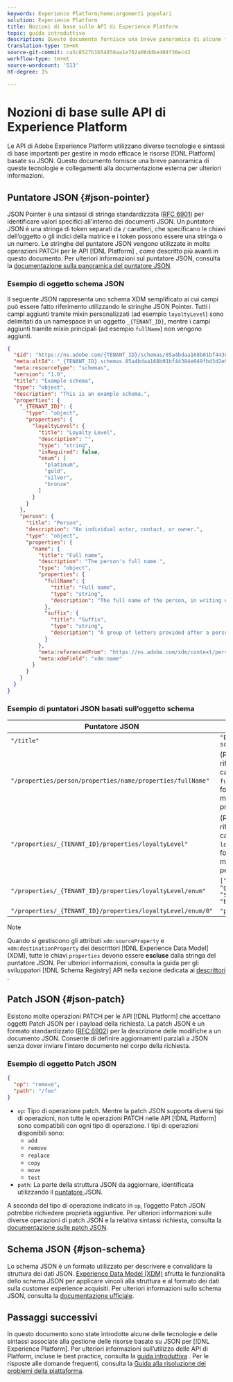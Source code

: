 ```yaml
---
keywords: Experience Platform;home;argomenti popolari
solution: Experience Platform
title: Nozioni di base sulle API di Experience Platform
topic: guida introduttiva
description: Questo documento fornisce una breve panoramica di alcune tecnologie e sintassi sottostanti coinvolte nelle API di Experience Platform.
translation-type: tm+mt
source-git-commit: ca5c8527b1b54856aa1e762a06ddbe404f30ec42
workflow-type: tm+mt
source-wordcount: '513'
ht-degree: 1%

---
```



# Nozioni di base sulle API di Experience Platform

Le API di Adobe Experience Platform utilizzano diverse tecnologie e sintassi di base importanti per gestire in modo efficace le risorse [!DNL Platform] basate su JSON. Questo documento fornisce una breve panoramica di queste tecnologie e collegamenti alla documentazione esterna per ulteriori informazioni.

## Puntatore JSON {#json-pointer}

JSON Pointer è una sintassi di stringa standardizzata ([RFC 6901](https://tools.ietf.org/html/rfc6901)) per identificare valori specifici all&#39;interno dei documenti JSON. Un puntatore JSON è una stringa di token separati da `/` caratteri, che specificano le chiavi dell’oggetto o gli indici della matrice e i token possono essere una stringa o un numero. Le stringhe del puntatore JSON vengono utilizzate in molte operazioni PATCH per le API [!DNL Platform] , come descritto più avanti in questo documento. Per ulteriori informazioni sul puntatore JSON, consulta la [documentazione sulla panoramica del puntatore JSON](https://rapidjson.org/md_doc_pointer.html).

### Esempio di oggetto schema JSON

Il seguente JSON rappresenta uno schema XDM semplificato ai cui campi può essere fatto riferimento utilizzando le stringhe JSON Pointer. Tutti i campi aggiunti tramite mixin personalizzati (ad esempio `loyaltyLevel`) sono delimitati da un namespace in un oggetto `_{TENANT_ID}`, mentre i campi aggiunti tramite mixin principali (ad esempio `fullName`) non vengono aggiunti.

```json
{
  "$id": "https://ns.adobe.com/{TENANT_ID}/schemas/85a4bdaa168b01bf44384e049fbd3d2e9b2ffaca440d35b9",
  "meta:altId": "_{TENANT_ID}.schemas.85a4bdaa168b01bf44384e049fbd3d2e9b2ffaca440d35b9",
  "meta:resourceType": "schemas",
  "version": "1.0",
  "title": "Example schema",
  "type": "object",
  "description": "This is an example schema.",
  "properties": {
    "_{TENANT_ID}": {
      "type": "object",
      "properties": {
        "loyaltyLevel": {
          "title": "Loyalty Level",
          "description": "",
          "type": "string",
          "isRequired": false,
          "enum": [
            "platinum",
            "gold",
            "silver",
            "bronze"
          ]
        }
      }
    },
    "person": {
      "title": "Person",
      "description": "An individual actor, contact, or owner.",
      "type": "object",
      "properties": {
        "name": {
          "title": "Full name",
          "description": "The person's full name.",
          "type": "object",
          "properties": {
            "fullName": {
              "title": "Full name",
              "type": "string",
              "description": "The full name of the person, in writing order most commonly accepted in the language of the name.",
            },
            "suffix": {
              "title": "Suffix",
              "type": "string",
              "description": "A group of letters provided after a person's name to provide additional information. The `suffix` is used at the end of someones name. For example Jr., Sr., M.D., PhD, I, II, III, etc.",
            }
          },
          "meta:referencedFrom": "https://ns.adobe.com/xdm/context/person-name",
          "meta:xdmField": "xdm:name"
        }
      }
    }
  }
}
```

### Esempio di puntatori JSON basati sull’oggetto schema

| Puntatore JSON | Risolve in |
| --- | --- |
| `"/title"` | `"Example schema"` |
| `"/properties/person/properties/name/properties/fullName"` | (Restituisce un riferimento al campo `fullName`, fornito da un mixin principale.) |
| `"/properties/_{TENANT_ID}/properties/loyaltyLevel"` | (Restituisce un riferimento al campo `loyaltyLevel`, fornito da un mixin personalizzato.) |
| `"/properties/_{TENANT_ID}/properties/loyaltyLevel/enum"` | `["platinum", "gold", "silver", "bronze"]` |
| `"/properties/_{TENANT_ID}/properties/loyaltyLevel/enum/0"` | `"platinum"` |

>[!NOTE]
>
>Quando si gestiscono gli attributi `xdm:sourceProperty` e `xdm:destinationProperty` dei descrittori [!DNL Experience Data Model] (XDM), tutte le chiavi `properties` devono essere **escluse** dalla stringa del puntatore JSON. Per ulteriori informazioni, consulta la guida per gli sviluppatori [!DNL Schema Registry] API nella sezione dedicata ai [descrittori](../xdm/api/descriptors.md) .

## Patch JSON {#json-patch}

Esistono molte operazioni PATCH per le API [!DNL Platform] che accettano oggetti Patch JSON per i payload della richiesta. La patch JSON è un formato standardizzato ([RFC 6902](https://tools.ietf.org/html/rfc6902)) per la descrizione delle modifiche a un documento JSON. Consente di definire aggiornamenti parziali a JSON senza dover inviare l’intero documento nel corpo della richiesta.

### Esempio di oggetto Patch JSON

```json
{
  "op": "remove",
  "path": "/foo"
}
```

* `op`: Tipo di operazione patch. Mentre la patch JSON supporta diversi tipi di operazioni, non tutte le operazioni PATCH nelle API [!DNL Platform] sono compatibili con ogni tipo di operazione. I tipi di operazioni disponibili sono:
   * `add`
   * `remove`
   * `replace`
   * `copy`
   * `move`
   * `test`
* `path`: La parte della struttura JSON da aggiornare, identificata utilizzando il  [puntatore ](#json-pointer) JSON.

A seconda del tipo di operazione indicato in `op`, l’oggetto Patch JSON potrebbe richiedere proprietà aggiuntive. Per ulteriori informazioni sulle diverse operazioni di patch JSON e la relativa sintassi richiesta, consulta la [documentazione sulle patch JSON](http://jsonpatch.com/).

## Schema JSON {#json-schema}

Lo schema JSON è un formato utilizzato per descrivere e convalidare la struttura dei dati JSON. [Experience Data Model (XDM)](../xdm/home.md)  sfrutta le funzionalità dello schema JSON per applicare vincoli alla struttura e al formato dei dati sulla customer experience acquisiti. Per ulteriori informazioni sullo schema JSON, consulta la [documentazione ufficiale](https://json-schema.org/).

## Passaggi successivi

In questo documento sono state introdotte alcune delle tecnologie e delle sintassi associate alla gestione delle risorse basate su JSON per [!DNL Experience Platform]. Per ulteriori informazioni sull’utilizzo delle API di Platform, incluse le best practice, consulta la [guida introduttiva](api-guide.md) . Per le risposte alle domande frequenti, consulta la [Guida alla risoluzione dei problemi della piattaforma](troubleshooting.md).